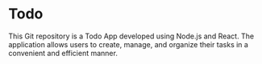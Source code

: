 # Todo
This Git repository is a Todo App developed using Node.js and React. The application allows users to create, manage, and organize their tasks in a convenient and efficient manner.
